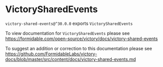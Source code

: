 # VictorySharedEvents

`victory-shared-events@^30.0.0` exports `VictorySharedEvents`

To view documentation for `VictorySharedEvents` please see https://formidable.com/open-source/victory/docs/victory-shared-events

To suggest an addition or correction to this documentation please see https://github.com/FormidableLabs/victory-docs/blob/master/src/content/docs/victory-shared-events.md